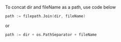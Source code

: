 [//title]: (golang-join-filename-and-dir)
[//englishtitle]: (golang-join-filename-and-dir)
[//category]: (go,snippet)
[//tags]: (go,snippet,path)
[//createtime]: (20220402)
[//updatetime]: (20220402)

To concat dir and fileName as a path, use code below

```go
path := filepath.Join(dir, fileName)
```

or

```go
path := dir + os.PathSeparator + fileName
```
